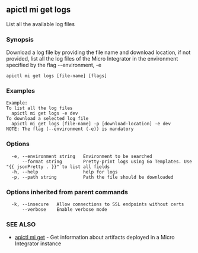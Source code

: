 ## apictl mi get logs

List all the available log files

### Synopsis

Download a log file by providing the file name and download location,
if not provided, list all the log files of the Micro Integrator in the environment specified by the flag --environment, -e

```
apictl mi get logs [file-name] [flags]
```

### Examples

```
Example:
To list all the log files
  apictl mi get logs -e dev
To download a selected log file
  apictl mi get logs [file-name] -p [download-location] -e dev
NOTE: The flag (--environment (-e)) is mandatory
```

### Options

```
  -e, --environment string   Environment to be searched
      --format string        Pretty-print logs using Go Templates. Use "{{ jsonPretty . }}" to list all fields
  -h, --help                 help for logs
  -p, --path string          Path the file should be downloaded
```

### Options inherited from parent commands

```
  -k, --insecure   Allow connections to SSL endpoints without certs
      --verbose    Enable verbose mode
```

### SEE ALSO

* [apictl mi get](apictl_mi_get.md)	 - Get information about artifacts deployed in a Micro Integrator instance

